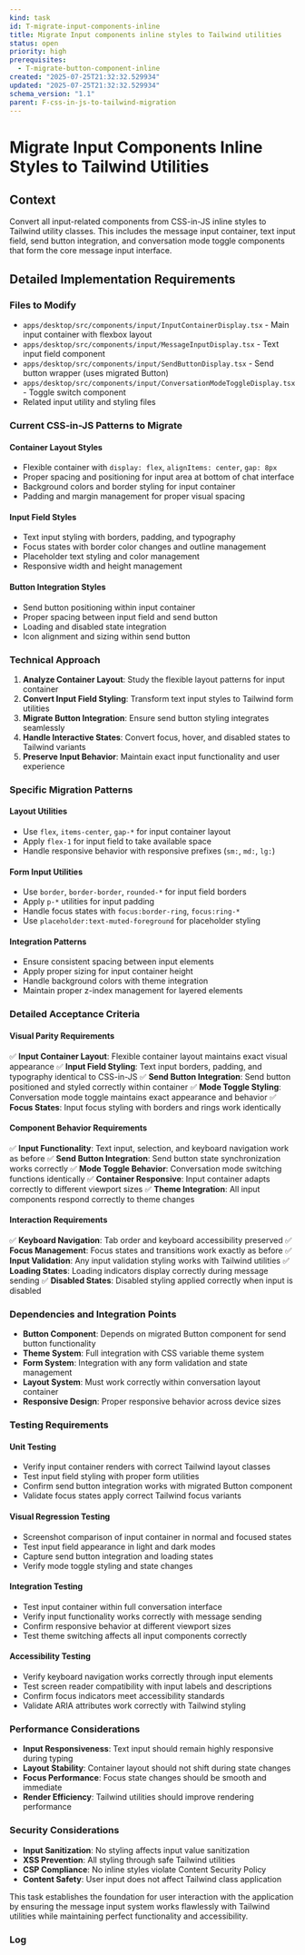```yaml
---
kind: task
id: T-migrate-input-components-inline
title: Migrate Input components inline styles to Tailwind utilities
status: open
priority: high
prerequisites:
  - T-migrate-button-component-inline
created: "2025-07-25T21:32:32.529934"
updated: "2025-07-25T21:32:32.529934"
schema_version: "1.1"
parent: F-css-in-js-to-tailwind-migration
---
```


# Migrate Input Components Inline Styles to Tailwind Utilities

## Context

Convert all input-related components from CSS-in-JS inline styles to Tailwind utility classes. This includes the message input container, text input field, send button integration, and conversation mode toggle components that form the core message input interface.

## Detailed Implementation Requirements

### Files to Modify

- `apps/desktop/src/components/input/InputContainerDisplay.tsx` - Main input container with flexbox layout
- `apps/desktop/src/components/input/MessageInputDisplay.tsx` - Text input field component
- `apps/desktop/src/components/input/SendButtonDisplay.tsx` - Send button wrapper (uses migrated Button)
- `apps/desktop/src/components/input/ConversationModeToggleDisplay.tsx` - Toggle switch component
- Related input utility and styling files

### Current CSS-in-JS Patterns to Migrate

#### Container Layout Styles

- Flexible container with `display: flex`, `alignItems: center`, `gap: 8px`
- Proper spacing and positioning for input area at bottom of chat interface
- Background colors and border styling for input container
- Padding and margin management for proper visual spacing

#### Input Field Styles

- Text input styling with borders, padding, and typography
- Focus states with border color changes and outline management
- Placeholder text styling and color management
- Responsive width and height management

#### Button Integration Styles

- Send button positioning within input container
- Proper spacing between input field and send button
- Loading and disabled state integration
- Icon alignment and sizing within send button

### Technical Approach

1. **Analyze Container Layout**: Study the flexible layout patterns for input container
2. **Convert Input Field Styling**: Transform text input styles to Tailwind form utilities
3. **Migrate Button Integration**: Ensure send button styling integrates seamlessly
4. **Handle Interactive States**: Convert focus, hover, and disabled states to Tailwind variants
5. **Preserve Input Behavior**: Maintain exact input functionality and user experience

### Specific Migration Patterns

#### Layout Utilities

- Use `flex`, `items-center`, `gap-*` for input container layout
- Apply `flex-1` for input field to take available space
- Handle responsive behavior with responsive prefixes (`sm:`, `md:`, `lg:`)

#### Form Input Utilities

- Use `border`, `border-border`, `rounded-*` for input field borders
- Apply `p-*` utilities for input padding
- Handle focus states with `focus:border-ring`, `focus:ring-*`
- Use `placeholder:text-muted-foreground` for placeholder styling

#### Integration Patterns

- Ensure consistent spacing between input elements
- Apply proper sizing for input container height
- Handle background colors with theme integration
- Maintain proper z-index management for layered elements

### Detailed Acceptance Criteria

#### Visual Parity Requirements

✅ **Input Container Layout**: Flexible container layout maintains exact visual appearance
✅ **Input Field Styling**: Text input borders, padding, and typography identical to CSS-in-JS
✅ **Send Button Integration**: Send button positioned and styled correctly within container
✅ **Mode Toggle Styling**: Conversation mode toggle maintains exact appearance and behavior
✅ **Focus States**: Input focus styling with borders and rings work identically

#### Component Behavior Requirements

✅ **Input Functionality**: Text input, selection, and keyboard navigation work as before
✅ **Send Button Integration**: Send button state synchronization works correctly
✅ **Mode Toggle Behavior**: Conversation mode switching functions identically
✅ **Container Responsive**: Input container adapts correctly to different viewport sizes
✅ **Theme Integration**: All input components respond correctly to theme changes

#### Interaction Requirements

✅ **Keyboard Navigation**: Tab order and keyboard accessibility preserved
✅ **Focus Management**: Focus states and transitions work exactly as before
✅ **Input Validation**: Any input validation styling works with Tailwind utilities
✅ **Loading States**: Loading indicators display correctly during message sending
✅ **Disabled States**: Disabled styling applied correctly when input is disabled

### Dependencies and Integration Points

- **Button Component**: Depends on migrated Button component for send button functionality
- **Theme System**: Full integration with CSS variable theme system
- **Form System**: Integration with any form validation and state management
- **Layout System**: Must work correctly within conversation layout container
- **Responsive Design**: Proper responsive behavior across device sizes

### Testing Requirements

#### Unit Testing

- Verify input container renders with correct Tailwind layout classes
- Test input field styling with proper form utilities
- Confirm send button integration works with migrated Button component
- Validate focus states apply correct Tailwind focus variants

#### Visual Regression Testing

- Screenshot comparison of input container in normal and focused states
- Test input field appearance in light and dark modes
- Capture send button integration and loading states
- Verify mode toggle styling and state changes

#### Integration Testing

- Test input container within full conversation interface
- Verify input functionality works correctly with message sending
- Confirm responsive behavior at different viewport sizes
- Test theme switching affects all input components correctly

#### Accessibility Testing

- Verify keyboard navigation works correctly through input elements
- Test screen reader compatibility with input labels and descriptions
- Confirm focus indicators meet accessibility standards
- Validate ARIA attributes work correctly with Tailwind styling

### Performance Considerations

- **Input Responsiveness**: Text input should remain highly responsive during typing
- **Layout Stability**: Container layout should not shift during state changes
- **Focus Performance**: Focus state changes should be smooth and immediate
- **Render Efficiency**: Tailwind utilities should improve rendering performance

### Security Considerations

- **Input Sanitization**: No styling affects input value sanitization
- **XSS Prevention**: All styling through safe Tailwind utilities
- **CSP Compliance**: No inline styles violate Content Security Policy
- **Content Safety**: User input does not affect Tailwind class application

This task establishes the foundation for user interaction with the application by ensuring the message input system works flawlessly with Tailwind utilities while maintaining perfect functionality and accessibility.

### Log

